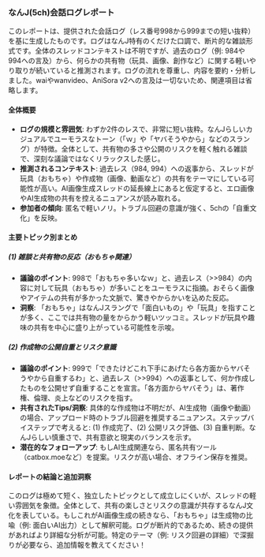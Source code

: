 ### なんJ(5ch)会話ログレポート

このレポートは、提供された会話ログ（レス番号998から999までの短い抜粋）を基に生成したものです。ログはなんJ特有のくだけた口調で、断片的な雑談形式です。全体のスレッドコンテキストは不明ですが、過去のログ（例: 984や994への言及）から、何らかの共有物（玩具、画像、創作など）に関する軽いやり取りが続いていると推測されます。ログの流れを尊重し、内容を要約・分析しました。waiやwanvideo、AniSora v2への言及は一切ないため、関連項目は省略します。

#### 全体概要
- **ログの規模と雰囲気**: わずか2件のレスで、非常に短い抜粋。なんJらしいカジュアルでユーモラスなトーン（「ｗ」や「ヤバそうやから」などのスラング）が特徴。全体として、共有物の多さや公開のリスクを軽く触れる雑談で、深刻な議論ではなくリラックスした感じ。
- **推測されるコンテキスト**: 過去レス（984, 994）への返事から、スレッドが玩具（おもちゃ）や作成物（画像、動画など）の共有をテーマにしている可能性が高い。AI画像生成スレッドの延長線上にあると仮定すると、エロ画像やAI生成物の共有を控えるニュアンスが読み取れる。
- **参加者の傾向**: 匿名で軽いノリ。トラブル回避の意識が強く、5chの「自重文化」を反映。

#### 主要トピック別まとめ
##### (1) 雑談と共有物の反応（おもちゃ関連）
- **議論のポイント**: 998で「おもちゃ多いなｗ」と、過去レス（>>984）の内容に対して玩具（おもちゃ）が多いことをユーモラスに指摘。おそらく画像やアイテムの共有が多かった文脈で、驚きやからかいを込めた反応。
- **洞察**: 「おもちゃ」はなんJスラングで「面白いもの」や「玩具」を指すことが多く、ここでは共有物の量をからかう軽いツッコミ。スレッドが玩具や趣味の共有を中心に盛り上がっている可能性を示唆。

##### (2) 作成物の公開自重とリスク意識
- **議論のポイント**: 999で「できたけどこれ下手にあげたら各方面からヤバそうやから自重するわ」と、過去レス（>>994）への返事として、何か作成したものを公開せず自重することを宣言。「各方面からヤバそう」は、著作権、倫理、炎上などのリスクを指す。
- **共有されたTips/洞察**: 具体的な作成物は不明だが、AI生成物（画像や動画）の場合、アップロード時のトラブル回避を推奨するニュアンス。ステップバイステップで考えると: (1) 作成完了、(2) 公開リスク評価、(3) 自重判断。なんJらしい慎重さで、共有意欲と現実のバランスを示す。
- **潜在的なフォローアップ**: もしAI生成関連なら、匿名共有ツール（catbox.moeなど）を提案。リスクが高い場合、オフライン保存を推奨。

#### レポートの結論と追加洞察
このログは極めて短く、独立したトピックとして成立しにくいが、スレッドの軽い雰囲気を象徴。全体として、共有の楽しさとリスクの意識が共存するなんJ文化を表している。もしこれがAI画像生成の続きなら、「おもちゃ」は生成物の比喩（例: 面白いAI出力）として解釈可能。ログが断片的であるため、続きの提供があればより詳細な分析が可能。特定のテーマ（例: リスク回避の詳細）で深掘りが必要なら、追加情報を教えてください！